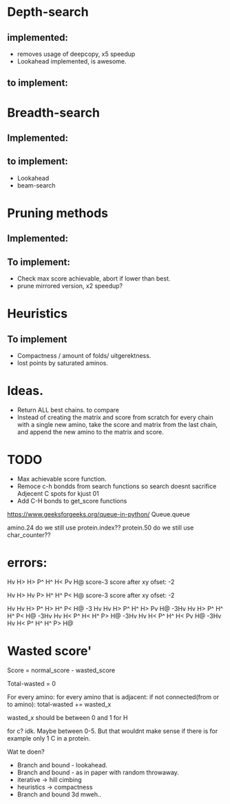 # Depth-search

## implemented:
- removes usage of deepcopy, x5 speedup
- Lookahead implemented, is awesome.

## to implement:


# Breadth-search

## Implemented:


## to implement:
- Lookahead
- beam-search


# Pruning methods

## Implemented:

## To implement:
- Check max score achievable, abort if lower than best.
- prune mirrored version, x2 speedup?

# Heuristics

## To implement
- Compactness / amount of folds/ uitgerektness.
- lost points by saturated aminos.


# Ideas.

- Return ALL best chains. to compare
- Instead of creating the matrix and score from scratch for every chain with a single new amino, take the score and matrix from the last chain, and append the new amino to the matrix and score.



# TODO
- Max achievable score function.
- Remoce c-h bondds from search functions so search doesnt sacrifice Adjecent C spots for kjust 01
- Add C-H bonds to get_score functions

https://www.geeksforgeeks.org/queue-in-python/  Queue.queue

amino.24 do we still use protein.index??
protein.50 do we still use char_counter??



# errors:

Hv H> H> P^ H^ H< Pv H@ score-3
score after xy ofset: -2

Hv H> Hv P> H^ H^ P< H@ score-3
score after xy ofset: -2

Hv Hv H> P^ H> H^ P< H@
-3 Hv Hv H> P^ H^ H> Pv H@
-3Hv Hv H> P^ H^ H^ P< H@
-3Hv Hv H< P^ H< H^ P> H@
-3Hv Hv H< P^ H^ H< Pv H@
-3Hv Hv H< P^ H^ H^ P> H@

# Wasted score'
Score = normal_score - wasted_score

Total-wasted = 0

For every amino:
    for every amino that is adjacent:
        if not connected(from or to amino):
            total-wasted += wasted_x

wasted_x should be between 0 and 1 for H

for c? idk. Maybe between 0-5. But that wouldnt make sense if there is for example only 1 C in a protein.

Wat te doen?
-   Branch and bound - lookahead.
-   Branch and bound - as in paper with random throwaway.
-   iterative -> hill cimbing
-   heuristics -> compactness
-   Branch and bound 3d mweh..
